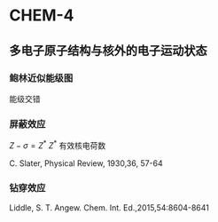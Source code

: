 # CHEM-4

## 多电子原子结构与核外的电子运动状态

### 鲍林近似能级图

能级交错


### 屏蔽效应

$Z-\sigma=Z^{*}$  $Z^*$ 有效核电荷数

C. Slater, Physical Review, 1930,36, 57-64

### 钻穿效应

Liddle, S. T. Angew. Chem. Int. Ed.,2015,54:8604-8641
